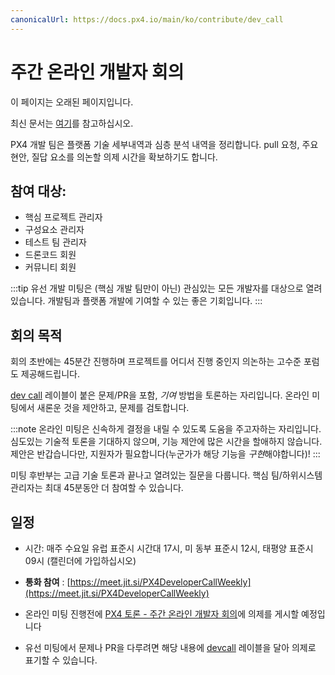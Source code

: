 ```yaml
---
canonicalUrl: https://docs.px4.io/main/ko/contribute/dev_call
---
```


# 주간 온라인 개발자 회의

<div v-if="$themeConfig.px4_version != 'master'">
  <div class="custom-block danger"><p class="custom-block-title">이 페이지는 오래된 페이지입니다.</p> <p>최신 문서는 <a href="https://docs.px4.io/master/en/contribute/dev_call.html">여기</a>를 참고하십시오.</p>
  </div>
</div>

PX4 개발 팀은 플랫폼 기술 세부내역과 심층 분석 내역을 정리합니다. pull 요청, 주요 현안, 질답 요소를 의논할 의제 시간을 확보하기도 합니다.


## 참여 대상:

* 핵심 프로젝트 관리자
* 구성요소 관리자
* 테스트 팀 관리자
* 드론코드 회원
* 커뮤니티 회원

:::tip
유선 개발 미팅은 (핵심 개발 팀만이 아닌) 관심있는 모든 개발자를 대상으로 열려있습니다. 개발팀과 플랫폼 개발에 기여할 수 있는 좋은 기회입니다.
:::

## 회의 목적

회의 초반에는 45분간 진행하며 프로젝트를 어디서 진행 중인지 의논하는 고수준 포럼도 제공해드립니다.

[dev call](https://github.com/PX4/PX4-Autopilot/labels/devcall5) 레이블이 붙은 문제/PR을 포함, *기여* 방법을 토론하는 자리입니다. 온라인 미팅에서 새론운 것을 제안하고, 문제를 검토합니다.

:::note
온라인 미팅은 신속하게 결정을 내릴 수 있도록 도움을 주고자하는 자리입니다. 심도있는 기술적 토론을 기대하지 않으며, 기능 제안에 많은 시간을 할애하지 않습니다. 제안은 반갑습니다만, 지원자가 필요합니다(누군가가 해당 기능을 *구현*해야합니다)!
:::

미팅 후반부는 고급 기술 토론과 끝나고 열려있는 질문을 다룹니다. 핵심 팀/하위시스템 관리자는 최대 45분동안 더 참여할 수 있습니다.


## 일정
* 시간: 매주 수요일 유럽 표준시 시간대 17시, 미 동부 표준시 12시, 태평양 표준시 09시 \(캘린더에 가입하십시오)
* **통화 참여** : [https://meet.jit.si/PX4DeveloperCallWeekly](https://meet.jit.si/PX4DeveloperCallWeekly)

* 온라인 미팅 진행전에 [PX4 토론 - 주간 온라인 개발자 회의](http://discuss.px4.io/c/weekly-dev-call)에 의제를 게시할 예정입니다
* 유선 미팅에서 문제나 PR을 다루려면 해당 내용에 [devcall](https://github.com/PX4/PX4-Autopilot/labels/devcall) 레이블을 달아 의제로 표기할 수 있습니다.
